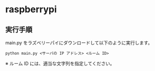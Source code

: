 # raspberrypi

## 実行手順

main.py をラズベリーパイにダウンロードして以下のように実行します。

```console
python main.py <サーバの IP アドレス> <ルーム ID>
```

※ ルーム ID には、適当な文字列を指定してください。
